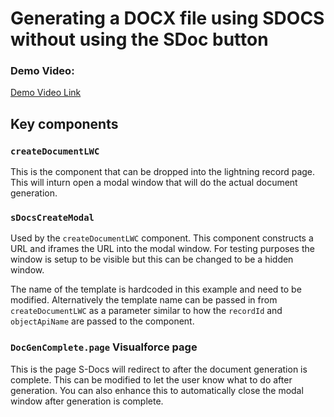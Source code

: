 # Generating a DOCX file using SDOCS without using the SDoc button

### Demo Video:

[Demo Video Link](https://www.loom.com/share/028269b61b54496389c93eb529dae10e?sid=3a5a59e7-39f5-427c-acc6-7f46e7738a7a)

## Key components

### `createDocumentLWC`

This is the component that can be dropped into the lightning record page. This will inturn open a modal window that will do the actual document generation.

### `sDocsCreateModal`

Used by the `createDocumentLWC` component. This component constructs a URL and iframes the URL into the modal window. For testing purposes the window is setup to be visible but this can be changed to be a hidden window.

The name of the template is hardcoded in this example and need to be modified. Alternatively the template name can be passed in from `createDocumentLWC` as a parameter similar to how the `recordId` and `objectApiName` are passed to the component. 

### `DocGenComplete.page` Visualforce page

This is the page S-Docs will redirect to after the document generation is complete. This can be modified to let the user know what to do after generation. You can also enhance this to automatically close the modal window after generation is complete. 